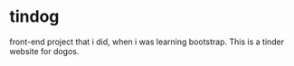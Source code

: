 # tindog
front-end project that i did, when i was learning bootstrap. This is a tinder website for dogos.
